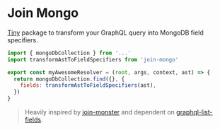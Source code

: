 # Join Mongo

[Tiny](https://github.com/matteodem/join-mongo/blob/master/src/lib.js) package to transform your GraphQL query into MongoDB field specifiers.

```js
import { mongoDbCollection } from '...'
import transformAstToFieldSpecifiers from 'join-mongo'

export const myAwesomeResolver = (root, args, context, ast) => {
  return mongoDbCollection.find({}, {
    fields: transformAstToFieldSpecifiers(ast),
  })
}
```


> Heavily inspired by [join-monster](https://www.npmjs.com/package/join-monster) and
dependent on [graphql-list-fields](https://www.npmjs.com/package/graphql-list-fields).
